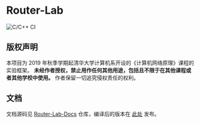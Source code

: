 # Router-Lab

![C/C++ CI](https://github.com/z4yx/Router-Lab/workflows/C/C++%20CI/badge.svg)

## 版权声明

本项目为 2019 年秋季学期起清华大学计算机系开设的《计算机网络原理》课程的实验框架。
**未经作者授权，禁止用作任何其他用途，包括且不限于在其他课程或者其他学校中使用。**
作者保留一切追究侵权责任的权利。

## 文档

文档源码见 [Router-Lab-Docs](https://github.com/thu-cs-lab/Router-Lab-Docs) 仓库，编译后的版本在 [此处](https://lab.cs.tsinghua.edu.cn/router/doc/) 发布。
